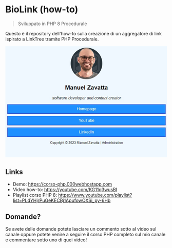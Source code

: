 # BioLink (how-to)
> Sviluppato in PHP 8 Procedurale

Questo è il repository dell'how-to sulla creazione di un aggregatore 
di link ispirato a LinkTree tramite PHP Procedurale.

![screenshot](screenshot.jpg)

## Links
- Demo: https://corso-php.000webhostapp.com
- Video how-to: https://youtube.com/KG11q3wusBI 
- Playlist corso PHP 8: https://www.youtube.com/playlist?list=PLdYHjrPuGeKECBj1ApufowOXSi_py-6Hb

## Domande?
Se avete delle domande potete lasciare un commento sotto al video sul
canale oppure potete venire a seguire il corso PHP completo sul mio 
canale e commentare sotto uno di quei video!
